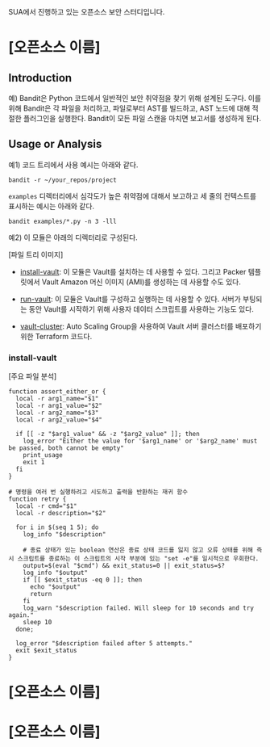
SUA에서 진행하고 있는 오픈소스 보안 스터디입니다.

# [오픈소스 이름]

## Introduction
예) Bandit은 Python 코드에서 일반적인 보안 취약점을 찾기 위해 설계된 도구다. 이를 위해 Bandit은 각 파일을 처리하고, 파일로부터 AST를 빌드하고, AST 노드에 대해 적절한 플러그인을 실행한다. Bandit이 모든 파일 스캔을 마치면 보고서를 생성하게 된다.

## Usage or Analysis
예1) 코드 트리에서 사용 예시는 아래와 같다.

```
bandit -r ~/your_repos/project
```

`examples` 디렉터리에서 심각도가 높은 취약점에 대해서 보고하고 세 줄의 컨텍스트를 표시하는 예시는 아래와 같다.

```
bandit examples/*.py -n 3 -lll
```

예2) 이 모듈은 아래의 디렉터리로 구성된다.

[파일 트리 이미지]

- [install-vault](https://github.com/henrychoi7/opensource-security-sua): 이 모듈은 Vault를 설치하는 데 사용할 수 있다. 그리고 Packer 템플릿에서 Vault Amazon 머신 이미지 (AMI)를 생성하는 데 사용할 수도 있다.

- [run-vault](https://github.com/henrychoi7/opensource-security-sua): 이 모듈은 Vault를 구성하고 실행하는 데 사용할 수 있다. 서버가 부팅되는 동안 Vault를 시작하기 위해 사용자 데이터 스크립트를 사용하는 기능도 있다.

- [vault-cluster](https://github.com/henrychoi7/opensource-security-sua): Auto Scaling Group을 사용하여 Vault 서버 클러스터를 배포하기 위한 Terraform 코드다.

### install-vault
[주요 파일 분석]

```
function assert_either_or {
  local -r arg1_name="$1"
  local -r arg1_value="$2"
  local -r arg2_name="$3"
  local -r arg2_value="$4"

  if [[ -z "$arg1_value" && -z "$arg2_value" ]]; then
    log_error "Either the value for '$arg1_name' or '$arg2_name' must be passed, both cannot be empty"
    print_usage
    exit 1
  fi
}

# 명령을 여러 번 실행하려고 시도하고 출력을 반환하는 재귀 함수
function retry {
  local -r cmd="$1"
  local -r description="$2"

  for i in $(seq 1 5); do
    log_info "$description"
    
    # 종료 상태가 있는 boolean 연산은 종료 상태 코드를 잃지 않고 오류 상태를 위해 즉시 스크립트를 종료하는 이 스크립트의 시작 부분에 있는 "set -e"를 일시적으로 우회한다.
    output=$(eval "$cmd") && exit_status=0 || exit_status=$?
    log_info "$output"
    if [[ $exit_status -eq 0 ]]; then
      echo "$output"
      return
    fi
    log_warn "$description failed. Will sleep for 10 seconds and try again."
    sleep 10
  done;

  log_error "$description failed after 5 attempts."
  exit $exit_status
}
```

# [오픈소스 이름]

# [오픈소스 이름]